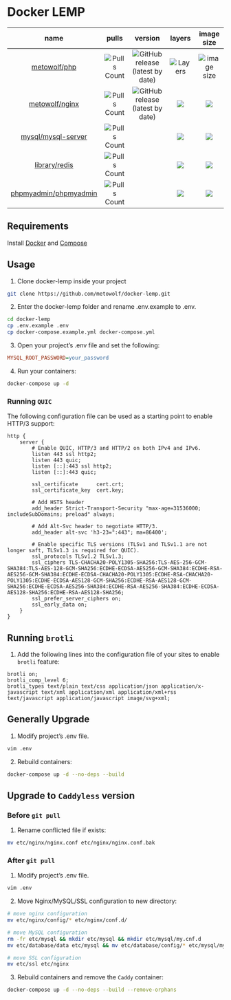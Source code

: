 # Docker LEMP

|name|pulls|version|layers|image size|
|:---:|:---:|:---:|:---:|:---:|
|[metowolf/php](https://hub.docker.com/r/metowolf/php)|![Pulls Count](https://img.shields.io/docker/pulls/metowolf/php.svg?style=flat-square)|![GitHub release (latest by date)](https://img.shields.io/github/v/tag/metowolf/docker-php?style=flat-square)|![Layers](https://shields.beevelop.com/docker/image/layers/metowolf/php/latest.svg?style=flat-square)|![image size](https://shields.beevelop.com/docker/image/image-size/metowolf/php/latest.svg?style=flat-square)|
|[metowolf/nginx](https://hub.docker.com/r/metowolf/nginx)|![Pulls Count](https://img.shields.io/docker/pulls/metowolf/nginx.svg?style=flat-square)|![GitHub release (latest by date)](https://img.shields.io/github/v/tag/metowolf/docker-nginx?style=flat-square)|![](https://shields.beevelop.com/docker/image/layers/metowolf/nginx/latest.svg?style=flat-square)|![](https://shields.beevelop.com/docker/image/image-size/metowolf/nginx/latest.svg?style=flat-square)|
|[mysql/mysql-server](https://hub.docker.com/r/mysql/mysql-server)|![Pulls Count](https://img.shields.io/docker/pulls/mysql/mysql-server.svg?style=flat-square)||![](https://shields.beevelop.com/docker/image/layers/mysql/mysql-server/latest.svg?style=flat-square)|![](https://shields.beevelop.com/docker/image/image-size/mysql/mysql-server/latest.svg?style=flat-square)|
|[library/redis](https://hub.docker.com/_/redis)|![Pulls Count](https://img.shields.io/docker/pulls/library/redis.svg?style=flat-square)||![](https://shields.beevelop.com/docker/image/layers/library/redis/alpine.svg?style=flat-square)|![](https://shields.beevelop.com/docker/image/image-size/library/redis/alpine.svg?style=flat-square)|
|[phpmyadmin/phpmyadmin](https://hub.docker.com/r/phpmyadmin/phpmyadmin)|![Pulls Count](https://img.shields.io/docker/pulls/phpmyadmin/phpmyadmin.svg?style=flat-square)||![](https://shields.beevelop.com/docker/image/layers/phpmyadmin/phpmyadmin/latest.svg?style=flat-square)|![](https://shields.beevelop.com/docker/image/image-size/phpmyadmin/phpmyadmin/latest.svg?style=flat-square)|

## Requirements

Install [Docker](https://get.docker.com/) and [Compose](https://docs.docker.com/compose/install/)

## Usage

 1. Clone docker-lemp inside your project
```bash
git clone https://github.com/metowolf/docker-lemp.git
```
 2. Enter the docker-lemp folder and rename .env.example to .env.
```bash
cd docker-lemp
cp .env.example .env
cp docker-compose.example.yml docker-compose.yml
```
 3. Open your project’s .env file and set the following:
```ini
MYSQL_ROOT_PASSWORD=your_password
```
 4. Run your containers:
```bash
docker-compose up -d
```

### Running `QUIC`

The following configuration file can be used as a starting point to enable HTTP/3 support:
```nginx
http {
    server {
        # Enable QUIC, HTTP/3 and HTTP/2 on both IPv4 and IPv6.
        listen 443 ssl http2;
        listen 443 quic;
        listen [::]:443 ssl http2;
        listen [::]:443 quic;

        ssl_certificate      cert.crt;
        ssl_certificate_key  cert.key;

        # Add HSTS header
        add_header Strict-Transport-Security "max-age=31536000; includeSubDomains; preload" always;

        # Add Alt-Svc header to negotiate HTTP/3.
        add_header alt-svc 'h3-23=":443"; ma=86400';

        # Enable specific TLS versions (TLSv1 and TLSv1.1 are not longer saft, TLSv1.3 is required for QUIC).
        ssl_protocols TLSv1.2 TLSv1.3;
        ssl_ciphers TLS-CHACHA20-POLY1305-SHA256:TLS-AES-256-GCM-SHA384:TLS-AES-128-GCM-SHA256:ECDHE-ECDSA-AES256-GCM-SHA384:ECDHE-RSA-AES256-GCM-SHA384:ECDHE-ECDSA-CHACHA20-POLY1305:ECDHE-RSA-CHACHA20-POLY1305:ECDHE-ECDSA-AES128-GCM-SHA256:ECDHE-RSA-AES128-GCM-SHA256:ECDHE-ECDSA-AES256-SHA384:ECDHE-RSA-AES256-SHA384:ECDHE-ECDSA-AES128-SHA256:ECDHE-RSA-AES128-SHA256;
        ssl_prefer_server_ciphers on;
        ssl_early_data on;
    }
}
```

## Running `brotli`

 1. Add the following lines into the configuration file of your sites to enable `brotli` feature:
```nginx
brotli on;
brotli_comp_level 6;
brotli_types text/plain text/css application/json application/x-javascript text/xml application/xml application/xml+rss text/javascript application/javascript image/svg+xml;
```

## Generally Upgrade

 1. Modify project’s .env file.
```bash
vim .env
```

 2. Rebuild containers:
```bash
docker-compose up -d --no-deps --build
```

## Upgrade to `Caddyless` version

### Before `git pull`

 1. Rename conflicted file if exists:
```bash
mv etc/nginx/nginx.conf etc/nginx/nginx.conf.bak
```

### After `git pull`

 1. Modify project’s .env file.
```bash
vim .env
```

 2. Move Nginx/MySQL/SSL configuration to new directory:
```bash
# move nginx configuration
mv etc/nginx/config/* etc/nginx/conf.d/

# move MySQL configuration
rm -fr etc/mysql && mkdir etc/mysql && mkdir etc/mysql/my.cnf.d
mv etc/database/data etc/mysql && mv etc/database/config/* etc/mysql/my.cnf.d

# move SSL configuration
mv etc/ssl etc/nginx
```

 3. Rebuild containers and remove the `Caddy` container:
```bash
docker-compose up -d --no-deps --build --remove-orphans
```
